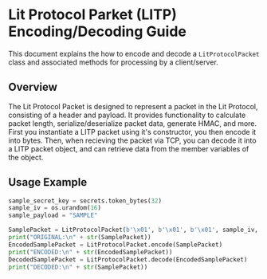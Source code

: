 # Lit Protocol Parket (LITP) Encoding/Decoding Guide

This document explains the how to encode and decode a `LitProtocolPacket` class and associated methods for processing by a client/server.

## Overview

The Lit Protocol Packet is designed to represent a packet in the Lit Protocol, consisting of a header and payload. It provides functionality to calculate packet length, serialize/deserialize packet data, generate HMAC, and more. First you instantiate a LITP packet using it's constructor, you then encode it into bytes. Then, when recieving the packet via TCP, you can decode it into a LITP packet object, and can retrieve data from the member variables of the object.

## Usage Example

```python
sample_secret_key = secrets.token_bytes(32)
sample_iv = os.urandom(16)
sample_payload = "SAMPLE"

SamplePacket = LitProtocolPacket(b'\x01', b'\x01', b'\x01', sample_iv, sample_secret_key, sample_payload.encode())
print("ORIGINAL:\n" + str(SamplePacket))
EncodedSamplePacket = LitProtocolPacket.encode(SamplePacket)
print("ENCODED:\n" + str(EncodedSamplePacket))
DecodedSamplePacket = LitProtocolPacket.decode(EncodedSamplePacket)
print("DECODED:\n" + str(SamplePacket))
